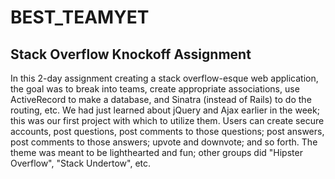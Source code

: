 # BEST_TEAMYET

## Stack Overflow Knockoff Assignment

In this 2-day assignment creating a stack overflow-esque web application, the goal was to break into teams, create appropriate associations, use ActiveRecord to make a database, and Sinatra (instead of Rails) to do the routing, etc. We had just learned about jQuery and Ajax earlier in the week; this was our first project with which to utilize them. Users can create secure accounts, post questions, post comments to those questions; post answers, post comments to those answers; upvote and downvote; and so forth. The theme was meant to be lighthearted and fun; other groups did "Hipster Overflow", "Stack Undertow", etc.
